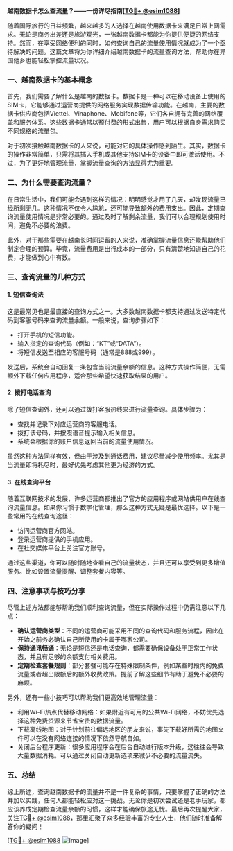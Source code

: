 **越南数据卡怎么查流量？——一份详尽指南[[TG💪+ @esim1088](https://t.me/s/esim1088)]**

随着国际旅行的日益频繁，越来越多的人选择在越南使用数据卡来满足日常上网需求。无论是商务出差还是旅游观光，一张越南数据卡都能为你提供便捷的网络支持。然而，在享受网络便利的同时，如何查询自己的流量使用情况就成为了一个亟待解决的问题。这篇文章将为你详细介绍越南数据卡的流量查询方法，帮助你在异国他乡也能轻松掌控流量状况。

### 一、越南数据卡的基本概念

首先，我们需要了解什么是越南的数据卡。数据卡是一种可以在移动设备上使用的SIM卡，它能够通过运营商提供的网络服务实现数据传输功能。在越南，主要的数据卡供应商包括Viettel、Vinaphone、Mobifone等，它们各自拥有完善的网络覆盖和服务体系。这些数据卡通常以预付费的形式出售，用户可以根据自身需求购买不同规格的流量包。

对于初次接触越南数据卡的人来说，可能对它的具体操作感到陌生。其实，数据卡的操作非常简单，只需将其插入手机或其他支持SIM卡的设备中即可激活使用。不过，为了更好地管理流量，掌握流量查询的方法显得尤为重要。

### 二、为什么需要查询流量？

在日常生活中，我们可能会遇到这样的情况：明明感觉才用了几天，却发现流量已经所剩无几。这种情况不仅令人尴尬，还可能导致额外的费用支出。因此，定期查询流量使用情况是非常必要的。通过及时了解剩余流量，我们可以合理规划使用时间，避免不必要的浪费。

此外，对于那些需要在越南长时间逗留的人来说，准确掌握流量信息还能帮助他们制定合理的预算。毕竟，流量费用是出行成本的一部分，只有清楚地知道自己的花费，才能做到心中有数。

### 三、查询流量的几种方式

#### 1. **短信查询法**

这是最常见也是最直接的查询方式之一。大多数越南数据卡都支持通过发送特定代码到客服号码来查询流量余额。一般来说，查询步骤如下：

- 打开手机的短信功能。
- 输入指定的查询代码（例如：“KT”或“DATA”）。
- 将短信发送至相应的客服号码（通常是888或999）。

发送后，系统会自动回复一条包含当前流量余额的信息。这种方式操作简便，无需额外下载任何应用程序，适合那些希望快速获取结果的用户。

#### 2. **拨打电话查询**

除了短信查询外，还可以通过拨打客服热线来进行流量查询。具体步骤为：

- 查找并记录下对应运营商的客服电话。
- 拨打该号码，并按照语音提示输入相关信息。
- 系统会根据你的账户信息返回当前的流量使用情况。

虽然这种方法同样有效，但由于涉及到通话费用，建议尽量减少使用频率。尤其是当流量即将耗尽时，最好优先考虑其他更为经济的方式。

#### 3. **在线查询平台**

随着互联网技术的发展，许多运营商都推出了官方的应用程序或网站供用户在线查询流量信息。如果你习惯于数字化管理，那么这种方式无疑是最优选择。以下是一些常用的在线查询途径：

- 访问运营商官方网站。
- 登录运营商提供的手机应用。
- 在社交媒体平台上关注官方账号。

通过这些渠道，你可以随时随地查看自己的流量状态，并且还可以享受到更多增值服务。比如设置流量提醒、调整套餐内容等。

### 四、注意事项与技巧分享

尽管上述方法都能够帮助我们顺利查询流量，但在实际操作过程中仍需注意以下几点：

- **确认运营商类型**：不同的运营商可能采用不同的查询代码和服务流程，因此在开始之前务必确认自己所使用的卡属于哪家公司。
- **保持通讯畅通**：无论是短信还是电话查询，都需要确保设备处于正常工作状态，并且有足够的余额支付相关费用。
- **定期检查套餐规则**：部分套餐可能存在特殊限制条件，例如某些时段内的免费流量或者超出限额后的额外收费政策。提前了解这些细节有助于避免不必要的麻烦。

另外，还有一些小技巧可以帮助我们更高效地管理流量：

- 利用Wi-Fi热点代替移动网络：如果附近有可用的公共Wi-Fi网络，不妨优先选择这种免费资源来节省宝贵的数据流量。
- 下载离线地图：对于计划前往偏远地区的朋友来说，事先下载好所需的地图文件可以在没有网络连接的情况下依然导航自如。
- 关闭后台程序更新：很多应用程序会在后台自动进行版本升级，这往往会导致大量数据消耗。可以通过关闭自动更新选项来减少不必要的流量流失。

### 五、总结

综上所述，查询越南数据卡的流量并不是一件复杂的事情，只要掌握了正确的方法并加以实践，任何人都能轻松应对这一挑战。无论你是初次尝试还是老手玩家，都应该养成定期检查流量余额的习惯，这样才能确保旅途无忧。最后再次提醒大家，关注[TG💪+ @esim1088](https://t.me/s/esim1088)，那里汇聚了众多经验丰富的专业人士，他们随时准备解答你的疑问！

[[TG💪+ @esim1088](https://t.me/s/esim1088) ![Image](https://i.postimg.cc/4NQfJmqS/Snipaste-2025-05-13-00-14-12.png)]